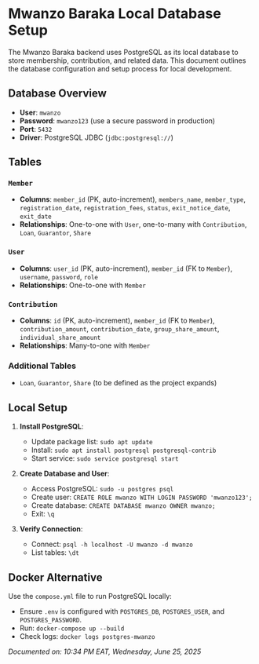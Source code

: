 # Mwanzo Baraka Local Database Setup

The Mwanzo Baraka backend uses PostgreSQL as its local database to store membership, contribution, and related data. This document outlines the database configuration and setup process for local development.

## Database Overview
- **User**: `mwanzo`
- **Password**: `mwanzo123` (use a secure password in production)
- **Port**: `5432`
- **Driver**: PostgreSQL JDBC (`jdbc:postgresql://`)

## Tables
### `Member`
- **Columns**: `member_id` (PK, auto-increment), `members_name`, `member_type`, `registration_date`, `registration_fees`, `status`, `exit_notice_date`, `exit_date`
- **Relationships**: One-to-one with `User`, one-to-many with `Contribution`, `Loan`, `Guarantor`, `Share`

### `User`
- **Columns**: `user_id` (PK, auto-increment), `member_id` (FK to `Member`), `username`, `password`, `role`
- **Relationships**: One-to-one with `Member`

### `Contribution`
- **Columns**: `id` (PK, auto-increment), `member_id` (FK to `Member`), `contribution_amount`, `contribution_date`, `group_share_amount`, `individual_share_amount`
- **Relationships**: Many-to-one with `Member`

### Additional Tables
- `Loan`, `Guarantor`, `Share` (to be defined as the project expands)

## Local Setup
1. **Install PostgreSQL**:
    - Update package list: `sudo apt update`
    - Install: `sudo apt install postgresql postgresql-contrib`
    - Start service: `sudo service postgresql start`

2. **Create Database and User**:
    - Access PostgreSQL: `sudo -u postgres psql`
    - Create user: `CREATE ROLE mwanzo WITH LOGIN PASSWORD 'mwanzo123';`
    - Create database: `CREATE DATABASE mwanzo OWNER mwanzo;`
    - Exit: `\q`

3. **Verify Connection**:
    - Connect: `psql -h localhost -U mwanzo -d mwanzo`
    - List tables: `\dt`

## Docker Alternative
Use the `compose.yml` file to run PostgreSQL locally:
- Ensure `.env` is configured with `POSTGRES_DB`, `POSTGRES_USER`, and `POSTGRES_PASSWORD`.
- Run: `docker-compose up --build`
- Check logs: `docker logs postgres-mwanzo`

*Documented on: 10:34 PM EAT, Wednesday, June 25, 2025*